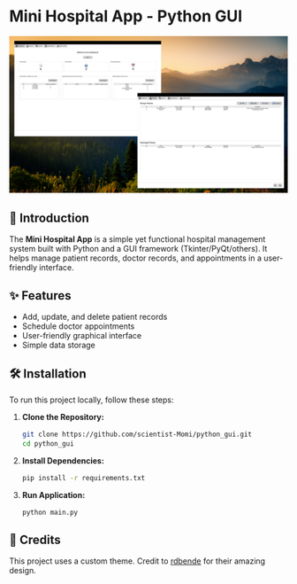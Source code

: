 # Mini Hospital App - Python GUI

![App Screenshot 1](graphics/ui.png)

## 📌 Introduction
The **Mini Hospital App** is a simple yet functional hospital management system built with Python and a GUI framework (Tkinter/PyQt/others). It helps manage patient records, doctor records, and appointments in a user-friendly interface.

## ✨ Features
- Add, update, and delete patient records
- Schedule doctor appointments
- User-friendly graphical interface
- Simple data storage

## 🛠️ Installation
To run this project locally, follow these steps:

1. **Clone the Repository:**
   ```bash
   git clone https://github.com/scientist-Momi/python_gui.git
   cd python_gui
2. **Install Dependencies:**
   ```bash
   pip install -r requirements.txt
3. **Run Application:**
   ```bash
   python main.py

## 🎨 Credits
This project uses a custom theme. Credit to [rdbende](https://github.com/rdbende/Azure-ttk-theme.git) for their amazing design.

